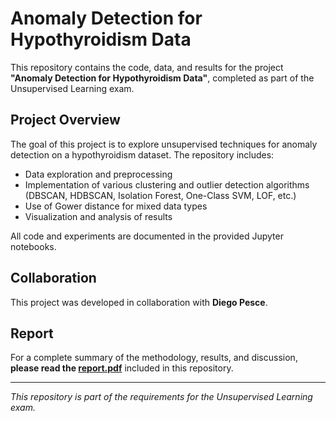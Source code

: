 # Anomaly Detection for Hypothyroidism Data

This repository contains the code, data, and results for the project **"Anomaly Detection for Hypothyroidism Data"**, completed as part of the Unsupervised Learning exam.

## Project Overview

The goal of this project is to explore unsupervised techniques for anomaly detection on a hypothyroidism dataset. The repository includes:

- Data exploration and preprocessing
- Implementation of various clustering and outlier detection algorithms (DBSCAN, HDBSCAN, Isolation Forest, One-Class SVM, LOF, etc.)
- Use of Gower distance for mixed data types
- Visualization and analysis of results

All code and experiments are documented in the provided Jupyter notebooks.

## Collaboration

This project was developed in collaboration with **Diego Pesce**.

## Report

For a complete summary of the methodology, results, and discussion, **please read the [report.pdf](report.pdf)** included in this repository.

---

*This repository is part of the requirements for the Unsupervised Learning exam.*
